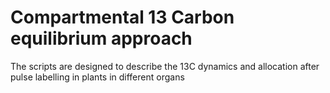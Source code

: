 # Compartmental 13 Carbon equilibrium approach
The scripts are designed to describe the 13C dynamics and allocation after pulse labelling in plants in different organs
